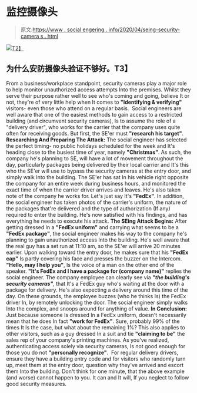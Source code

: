 # 监控摄像头

> 原文:[https://www . social engering . info/2020/04/seing-security-camera s . html](https://www.socialengineering.info/2020/04/seing-security-cameras.html)

[![](../Images/eb83332bd1af69557454dfda045bc92e.png)T2】](https://1.bp.blogspot.com/-5bt5Nw8hMKg/XpnWdJ8MyBI/AAAAAAAAjyQ/pTprfcgn2bITp5eCumBQ0HVD5V0oeVK9wCLcBGAsYHQ/s1600/Security%2BCamera.%2Bwww.socialengineers.net.jpg)

## **为什么安防摄像头验证不够好。T3】**

From a business/workplace standpoint, security cameras play a major role to help monitor unauthorized access attempts Into the premises. Whilst they serve their purpose rather well to see who's coming and going, believe It or not, they're of very little help when It comes to **"Identifying & verifying"** visitors- even those who attend on a regular basis. 
  Social engineers are well aware that one of the easiest methods to gain access to a restricted building (and circumvent security cameras), Is to assume the role of a "delivery driver", who works for the carrier that the company uses quite often for receiving goods. But first, the SE'er must **"research his target"**.
  **Researching And Preparing The Attack:**
  The social engineer has selected the perfect timing- no public holidays scheduled for the week and It's heading close to the busiest time of year, namely **"Christmas"**. As such, the company he's planning to SE, will have a lot of movement throughout the day, particularly packages being delivered by their local carrier and It's this who the SE'er will use to bypass the security cameras at the entry door, and simply walk Into the building.
  The SE'er has sat In his vehicle right opposite the company for an entire week during business hours, and monitored the exact time of when the carrier driver arrives and leaves. He's also taken note of the company he works for. Let's just say It's **"FedEx"**. In addition, the social engineer has taken photos of the carrier's uniform, the nature of the packages that're delivered and the type of authorization (If any) required to enter the building. He's now satisfied with his findings, and has everything he needs to execute his attack.
  **The SEing Attack Begins:**
  After getting dressed In a **"FedEx uniform"** and carrying what seems to be a **"FedEx package"**, the social engineer makes his way to the company he's planning to gain unauthorized access Into the building. He's well aware that the real guy has a set run at 11:10 am, so the SE'er will arrive 20 minutes earlier. Upon walking toward the entry door, he makes sure that his **"FedEx cap"** Is partly covering his face and presses the buzzer on the Intercom. 
  **"Hello, may I help you"**, Is the voice of a man on the other end of the speaker. **"It's FedEx and I have a package for (company name)"** replies the social engineer. The company employee can clearly see via ***"the building's security cameras"***, that It's a FedEx guy who's waiting at the door with a package for delivery. He's also expecting a delivery around this time of the day. On these grounds, the employee buzzes (who he thinks Is) the FedEx driver In, by remotely unlocking the door. The social engineer simply walks Into the complex, and snoops around for anything of value.
  **In Conclusion:**
  Just because someone Is dressed In a FedEx uniform, doesn't necessarily mean that he does In fact **"work for FedEx"**. Sure, probably 99% of the times It Is the case, but what about the remaining 1%? This also applies to other visitors, such as a guy dressed In a suit and tie **"claiming to be"** the sales rep of your company's printing machines. As you've realized, authenticating access solely via security cameras, Is not good enough for those you do not **"personally recognize"**. 
  For regular delivery drivers, ensure they have a building entry code and for visitors who randomly turn up, meet them at the entry door, question why they've arrived and escort them Into the building. Don't think for one minute, that the above example (and worse) cannot happen to you. It can and It will, If you neglect to follow good security measures.